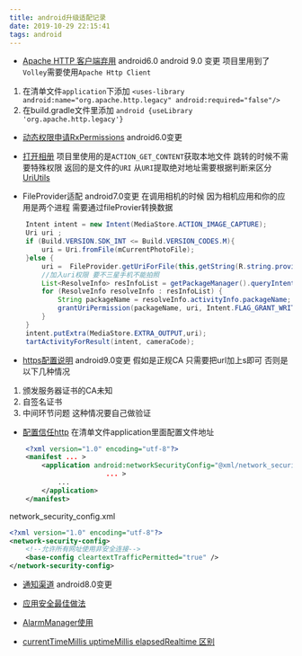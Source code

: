 ```yaml
---
title: android升级适配记录
date: 2019-10-29 22:15:41
tags: android
---
```

- [Apache HTTP 客户端弃用](https://developer.android.google.cn/about/versions/pie/android-9.0-changes-28?hl=zh_cn#apache-p)
android6.0 android 9.0  变更 
项目里用到了`Volley`需要使用`Apache Http Client`
1. 在清单文件`application`下添加 `<uses-library android:name="org.apache.http.legacy" android:required="false"/>`
2. 在build.gradle文件里添加 `android {useLibrary 'org.apache.http.legacy'}`

<!-- more -->

- [动态权限申请RxPermissions](https://github.com/tbruyelle/RxPermissions)
 android6.0变更

- [打开相册](https://www.jianshu.com/p/7c6a53db8b12)
项目里使用的是`ACTION_GET_CONTENT`获取本地文件 跳转的时候不需要特殊权限 返回的是文件的`URI` 从`URI`提取绝对地址需要根据判断来区分[UriUtils](https://gist.github.com/tangtingyun/89c7da4d66e6f41b388ac00581f7ce23)

- FileProvider适配
android7.0变更
在调用相机的时候 因为相机应用和你的应用是两个进程 需要通过fileProvier转换数据
```java
    Intent intent = new Intent(MediaStore.ACTION_IMAGE_CAPTURE);
    Uri uri ;
    if (Build.VERSION.SDK_INT <= Build.VERSION_CODES.M){
        uri = Uri.fromFile(mCurrentPhotoFile);
    }else {
        uri =  FileProvider.getUriForFile(this,getString(R.string.provider_str),mCurrentPhotoFile);
        //加入uri权限 要不三星手机不能拍照
        List<ResolveInfo> resInfoList = getPackageManager().queryIntentActivities(intent, PackageManager.MATCH_DEFAULT_ONLY;
        for (ResolveInfo resolveInfo : resInfoList) {
            String packageName = resolveInfo.activityInfo.packageName;
            grantUriPermission(packageName, uri, Intent.FLAG_GRANT_WRITE_URI_PERMISSION | Intent.FLAG_GRANT_READ_URI_PERMISSION);
        }
    }
    intent.putExtra(MediaStore.EXTRA_OUTPUT,uri);
    tartActivityForResult(intent, cameraCode);
```
- [https配置说明](https://developer.android.google.cn/training/articles/security-ssl?hl=zh_cn)
android9.0变更
假如是正规CA 只需要把url加上s即可 否则是以下几种情况
1. 颁发服务器证书的CA未知
2. 自签名证书
3. 中间环节问题
这种情况要自己做验证

- [配置信任http](https://developer.android.google.cn/training/articles/security-config?hl=zh_cn)
在清单文件application里面配置文件地址
```xml
    <?xml version="1.0" encoding="utf-8"?>
    <manifest ... >
        <application android:networkSecurityConfig="@xml/network_security_config"
                        ... >
            ...
        </application>
    </manifest>
```
network_security_config.xml
```xml
<?xml version="1.0" encoding="utf-8"?>
<network-security-config>
    <!--允许所有网址使用非安全连接-->
    <base-config cleartextTrafficPermitted="true" />
</network-security-config>
```
- [通知渠道](https://developer.android.google.cn/training/notify-user/channels.html#java)
android8.0变更

- [应用安全最佳做法](https://developer.android.google.cn/topic/security/best-practices?hl=zh_cn)

- [AlarmManager使用](https://juejin.im/entry/588628e8128fe10065eb62a9)

- [currentTimeMillis uptimeMillis elapsedRealtime 区别](https://developer.android.com/reference/android/os/SystemClock.html#setCurrentTimeMillis(long))